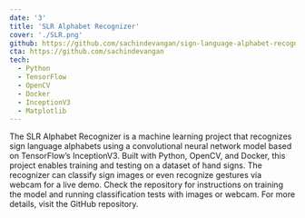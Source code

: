 ```yaml
---
date: '3'
title: 'SLR Alphabet Recognizer'
cover: './SLR.png'
github: https://github.com/sachindevangan/sign-language-alphabet-recognizer
cta: https://github.com/sachindevangan
tech:
  - Python
  - TensorFlow
  - OpenCV
  - Docker
  - InceptionV3
  - Matplotlib
---
```


The SLR Alphabet Recognizer is a machine learning project that recognizes sign language alphabets using a convolutional neural network model based on TensorFlow’s InceptionV3. Built with Python, OpenCV, and Docker, this project enables training and testing on a dataset of hand signs. The recognizer can classify sign images or even recognize gestures via webcam for a live demo. Check the repository for instructions on training the model and running classification tests with images or webcam. For more details, visit the GitHub repository.
